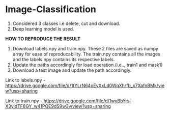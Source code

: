 # Image-Classification
1. Considered 3 classes i.e delete, cut and download.
2. Deep learning model is used.

**HOW TO REPRODUCE THE RESULT**
1. Download labels.npy and train.npy. These 2 files are saved as numpy array for ease of reproducability. The train.npy contains all the images and the labels.npy contains its respective labels.
2. Update the paths accordingly for load operation.(i.e.., train1 and mask1)
3. Download a test image and update the path accordingly.

Link to labels.npy - https://drive.google.com/file/d/1tYLrN64oEyXxLd0WqXhrfb_x7XafnBMk/view?usp=sharing

Link to train.npy - https://drive.google.com/file/d/1wyBbYrs-X3yidTF8GY_w41PQE9dS9w3v/view?usp=sharing


